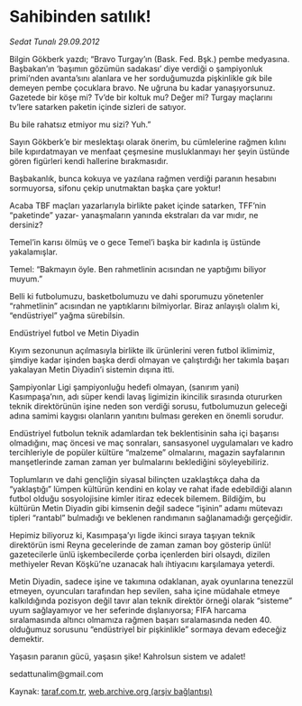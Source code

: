 # Sahibinden satılık! 

*Sedat Tunalı 29.09.2012*

<div class="yazi"><p>Bilgin Gökberk yazdı; “Bravo Turgay’ın (Bask. Fed. Bşk.) pembe medyasına. Başbakan’ın ‘başımın gözümün sadakası’ diye verdiği o şampiyonluk primi’nden avanta’sını alanlara ve her sorduğumuzda pişkinlikle gık bile demeyen pembe çocuklara bravo. Ne uğruna bu kadar yanaşıyorsunuz. Gazetede bir köşe mi? Tv’de bir koltuk mu? Değer mi? Turgay maçlarını tv’lere satarken paketin içinde sizleri de satıyor. </p>
<p>Bu bile rahatsız etmiyor mu sizi? Yuh.” </p>
<p>Sayın Gökberk’e bir meslektaşı olarak önerim, bu cümlelerine rağmen kılını bile kıpırdatmayan ve menfaat çeşmesine musluklanmayı her şeyin üstünde gören figürleri kendi hallerine bırakmasıdır. </p>
<p>Başbakanlık, bunca kokuya ve yazılana rağmen verdiği paranın hesabını sormuyorsa, sifonu çekip unutmaktan başka çare yoktur! </p>
<p>Acaba TBF maçları yazarlarıyla birlikte paket içinde satarken, TFF’nin “paketinde” yazar- yanaşmaların yanında ekstraları da var mıdır, ne dersiniz? </p>
<p>Temel’in karısı ölmüş ve o gece Temel’i başka bir kadınla iş üstünde yakalamışlar. </p>
<p>Temel: “Bakmayın öyle. Ben rahmetlinin acısından ne yaptığımı biliyor muyum.” </p>
<p>Belli ki futbolumuzu, basketbolumuzu ve dahi sporumuzu yönetenler “rahmetlinin” acısından ne yaptıklarını bilmiyorlar. Biraz anlayışlı olalım ki, “endüstriyel” yağma sürebilsin. </p>
<p></p>
<p>Endüstriyel futbol ve Metin Diyadin </p>
<p>Kıyım sezonunun açılmasıyla birlikte ilk ürünlerini veren futbol iklimimiz, şimdiye kadar işinden başka derdi olmayan ve çalıştırdığı her takımla başarı yakalayan Metin Diyadin’i sistemin dışına itti. </p>
<p>Şampiyonlar Ligi şampiyonluğu hedefi olmayan, (sanırım yani) Kasımpaşa’nın, adı süper kendi lavaş ligimizin ikincilik sırasında otururken teknik direktörünün işine neden son verdiği sorusu, futbolumuzun geleceği adına samimi kaygısı olanların yanıtını bulması gereken en önemli sorudur. </p>
<p>Endüstriyel futbolun teknik adamlardan tek beklentisinin saha içi başarısı olmadığını, maç öncesi ve maç sonraları, sansasyonel uygulamaları ve kadro tercihleriyle de popüler kültüre “malzeme” olmalarını, magazin sayfalarının manşetlerinde zaman zaman yer bulmalarını beklediğini söyleyebiliriz. </p>
<p>Toplumların ve dahi gençliğin siyasal bilinçten uzaklaştıkça daha da “yaklaştığı” lümpen kültürün kendini en kolay ve rahat ifade edebildiği alanın futbol olduğu sosyolojisine kimler itiraz edecek bilemem. Bildiğim, bu kültürün Metin Diyadin gibi kimsenin değil sadece “işinin” adamı mütevazı tipleri “rantabl” bulmadığı ve beklenen randımanın sağlanamadığı gerçeğidir. </p>
<p>Hepimiz biliyoruz ki, Kasımpaşa’yı ligde ikinci sıraya taşıyan teknik direktörün ismi Reyna gecelerinde de zaman zaman boy gösterip ünlü! gazetecilerle ünlü işkembecilerde çorba içenlerden biri olsaydı, dizilen methiyeler Revan Köşkü’ne uzanacak halı ihtiyacını karşılamaya yeterdi. </p>
<p>Metin Diyadin, sadece işine ve takımına odaklanan, ayak oyunlarına tenezzül etmeyen, oyuncuları tarafından hep sevilen, saha içine müdahale etmeye kalkıldığında pozisyon değil tavır alan teknik direktör örneği olarak “sisteme” uyum sağlayamıyor ve her seferinde dışlanıyorsa; FIFA harcama sıralamasında altıncı olmamıza rağmen başarı sıralamasında neden 40. olduğumuz sorusunu “endüstriyel bir pişkinlikle” sormaya devam edeceğiz demektir. </p>
<p>Yaşasın paranın gücü, yaşasın şike! Kahrolsun sistem ve adalet! </p>
<p>sedattunalim@gmail.com </p>
</div>

Kaynak: [taraf.com.tr](http://www.taraf.com.tr/sedat-tunali/makale-sahibinden-satilik.htm), [web.archive.org (arşiv bağlantısı)](http://web.archive.org/web/20131107102444/http://www.taraf.com.tr/sedat-tunali/makale-sahibinden-satilik.htm)
